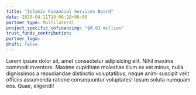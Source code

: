 ```yaml
---
title: "Islamic Financial Services Board"
date: 2020-04-11T19:06:28+08:00
partner_type: Multilateral
project_specific_cofinancing: "$0.63 million"
trust_funds_contribution:
partner_logo:
draft: false
---
```


Lorem ipsum dolor sit, amet consectetur adipisicing elit. Nihil maxime commodi inventore. Maxime cupiditate molestiae illum ex est minus, nulla dignissimos a repudiandae distinctio voluptatibus, neque animi suscipit velit officiis assumenda ratione consequuntur voluptates! Ipsum soluta numquam eos. Quae, eligendi!

